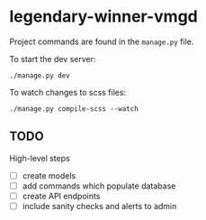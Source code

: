 # legendary-winner-vmgd

Project commands are found in the `manage.py` file.

To start the dev server:

```
./manage.py dev
```

To watch changes to scss files:

```
./manage.py compile-scss --watch
```

## TODO

High-level steps

- [ ] create models
- [ ] add commands which populate database
- [ ] create API endpoints
- [ ] include sanity checks and alerts to admin
